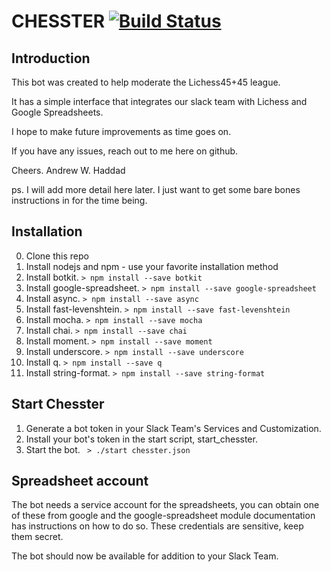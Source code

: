 # CHESSTER [![Build Status](https://travis-ci.org/endrawes0/Chesster.svg?branch=master)](https://travis-ci.org/endrawes0/Chesster)
## Introduction
This bot was created to help moderate the Lichess45+45 league.

It has a simple interface that integrates our slack team with Lichess and Google Spreadsheets.

I hope to make future improvements as time goes on.

If you have any issues, reach out to me here on github.

Cheers.
Andrew W. Haddad

ps. I will add more detail here later. I just want to get some bare bones instructions in for the time being.

## Installation
0. Clone this repo
1. Install nodejs and npm - use your favorite installation method
2. Install botkit.  ` > npm install --save botkit `
3. Install google-spreadsheet. ` > npm install --save google-spreadsheet `
4. Install async. ` > npm install --save async `
5. Install fast-levenshtein. ` > npm install --save fast-levenshtein `
6. Install mocha. ` > npm install --save mocha `
7. Install chai. ` > npm install --save chai `
8. Install moment. ` > npm install --save moment `
9. Install underscore. ` > npm install --save underscore `
10. Install q. ` > npm install --save q `
11. Install string-format. ` > npm install --save string-format `

## Start Chesster
1. Generate a bot token in your Slack Team's Services and Customization.
2. Install your bot's token in the start script, start_chesster.
3. Start the bot. ` > ./start chesster.json`

## Spreadsheet account
The bot needs a service account for the spreadsheets, you can obtain one of these from google and the google-spreadsheet module documentation has instructions on how to do so. These credentials are sensitive, keep them secret.

The bot should now be available for addition to your Slack Team.
